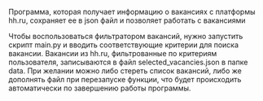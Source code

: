 Программа, которая получает информацию о вакансиях с платформы hh.ru, сохраняет ее в json файл и позволяет работать с вакансиями

Чтобы воспользоваться фильтратором вакансий, нужно запустить скрипт main.py и вводить соответствующие критерии для поиска вакансии. Вакансии из hh.ru, фильтрованные по критериям пользователя, записываются в файл selected_vacancies.json в папке data. При желании можно либо стереть список вакансий, либо же дополнять файл при перезапуске функции, что будет происходить автоматически по завершению работы программы.
